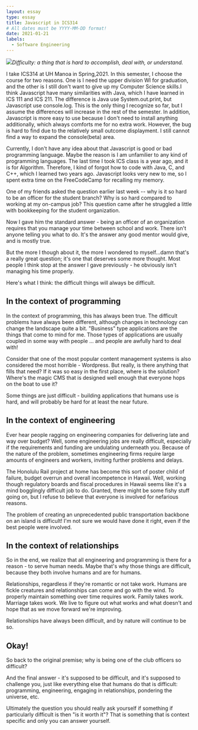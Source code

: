 ```yaml
---
layout: essay
type: essay
title: Javascript in ICS314
# All dates must be YYYY-MM-DD format!
date: 2021-01-21
labels:
  - Software Engineering
---
```


<img class="ui tiny right spaced image" src="../images/degree_difficulty.jpg">*Difficulty: a thing that is hard to accomplish, deal with, or understand.*

I take ICS314 at UH Manoa in Spring,2021. In this semester, I choose the course for two reasons. One is I need the upper division WI for graduation, and the other is I still don't want to give up my Computer Science skills.I think Javascript have many similarities with Java, which I have learned in ICS 111 and ICS 211. The difference is Java use System.out.print, but Javascript use console.log. This is the only thing I recognize so far, but I assume the differences will increase in the rest of the semester. In addition, Javascript is more easy to use because I don't need to install anything additionally, which always comforts me for no extra work. However, the bug is hard to find due to the relatively small outcome displayment. I still cannot find a way to expand the console(beta) area.

Currently, I don't have any idea about that Javascript is good or bad programming language. Maybe the reason is I am unfamilier to any kind of programming languages. The last time I took ICS class is a year ago, and it is for Algorithm. Therefore, I kind of forgot how to code with Java, C, and C++, which I learned two years ago. Javascript looks very new to me, so I spent extra time on the FreeCodeCamp for recalling my memory. 

One of my friends asked the question earlier last week -- why is it so hard to be an officer for the student branch? Why is so hard compared to working at my on-campus job? This question came after he struggled a little with bookkeeping for the student organization.

Now I gave him the standard answer - being an officer of an organization requires that you manage your time between school and work. There isn't anyone telling you what to do. It's the answer any good mentor would give, and is mostly true.

But the more I though about it, the more I wondered to myself...damn that's a really great question; it's one that deserves some more thought. Most people I think stop at the answer I gave previously - he obviously isn't managing his time properly.

Here's what I think: the difficult things will always be difficult.

## In the context of programming

In the context of programming, this has always been true. The difficult problems have always been different, although changes in technology can change the landscape quite a bit. "Business" type applications are the things that come to mind for me. Those types of applications are usually coupled in some way with people ... and people are awfully hard to deal with!

Consider that one of the most popular content management systems is also considered the most horrible - Wordpress. But really, is there anything that fills that need? If it was so easy in the first place, where is the solution? Where's the magic CMS that is designed well enough that everyone hops on the boat to use it?

Some things are just difficult - building applications that humans use is hard, and will probably be hard for at least the near future.

## In the context of engineering

Ever hear people ragging on engineering companies for delivering late and way over budget? Well, some engineering jobs are really difficult, especially if the requirements and funding are undulating underneath you. Because of the nature of the problem, sometimes engineering firms require large amounts of engineers and workers, inviting further problems and delays.

The Honolulu Rail project at home has become this sort of poster child of failure, budget overrun and overall incompetence in Hawaii. Well, working though regulatory boards and fiscal procedures in Hawaii seems like it's a mind bogglingly difficult job to do. Granted, there might be some fishy stuff going on, but I refuse to believe that everyone is involved for nefarious reasons.

The problem of creating an unprecedented public transportation backbone on an island is difficult! I'm not sure we would have done it right, even if the best people were involved.

## In the context of relationships

So in the end, we realize that all engineering and programming is there for a reason - to serve human needs. Maybe that's why those things are difficult, because they both involve humans and are for humans.

Relationships, regardless if they're romantic or not take work. Humans are fickle creatures and relationships can come and go with the wind. To properly maintain something over time requires work. Family takes work. Marriage takes work. We live to figure out what works and what doesn't and hope that as we move forward we're improving.

Relationships have always been difficult, and by nature will continue to be so.

## Okay!

So back to the original premise; why is being one of the club officers so difficult?

And the final answer - it's supposed to be difficult, and it's supposed to challenge you, just like everything else that humans do that is difficult: programming, engineering, engaging in relationships, pondering the universe, etc.

Ultimately the question you should really ask yourself if something if particularly difficult is then "is it worth it"? That is something that is context specific and only you can answer yourself.

